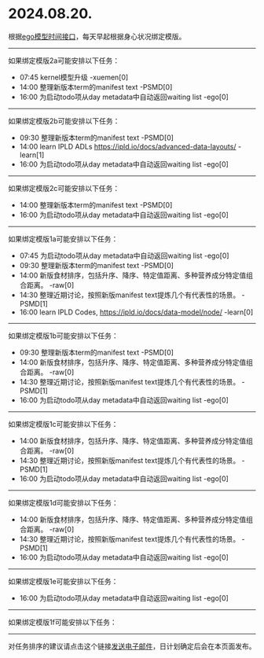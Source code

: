 # 2024.08.20.

根据[ego模型时间接口](https://gitee.com/hyg/blog/blob/master/timeflow.md)，每天早起根据身心状况绑定模版。

---
如果绑定模版2a可能安排以下任务：

- 07:45	kernel模型升级 -xuemen[0]
- 14:00	整理新版本term的manifest text -PSMD[0]
- 16:00	为启动todo项从day metadata中自动返回waiting list -ego[0]

---
如果绑定模版2b可能安排以下任务：

- 09:30	整理新版本term的manifest text -PSMD[0]
- 14:00	learn IPLD ADLs https://ipld.io/docs/advanced-data-layouts/ -learn[1]
- 16:00	为启动todo项从day metadata中自动返回waiting list -ego[0]

---
如果绑定模版2c可能安排以下任务：

- 14:00	整理新版本term的manifest text -PSMD[0]
- 16:00	为启动todo项从day metadata中自动返回waiting list -ego[0]

---
如果绑定模版1a可能安排以下任务：

- 07:45	为启动todo项从day metadata中自动返回waiting list -ego[0]
- 09:30	整理新版本term的manifest text -PSMD[0]
- 14:00	新版食材排序，包括升序、降序、特定值距离、多种营养成分特定值组合距离。 -raw[0]
- 14:30	整理近期讨论，按照新版manifest text提炼几个有代表性的场景。 -PSMD[1]
- 16:00	learn IPLD Codes, https://ipld.io/docs/data-model/node/ -learn[0]

---
如果绑定模版1b可能安排以下任务：

- 09:30	整理新版本term的manifest text -PSMD[0]
- 14:00	新版食材排序，包括升序、降序、特定值距离、多种营养成分特定值组合距离。 -raw[0]
- 14:30	整理近期讨论，按照新版manifest text提炼几个有代表性的场景。 -PSMD[1]
- 16:00	为启动todo项从day metadata中自动返回waiting list -ego[0]

---
如果绑定模版1c可能安排以下任务：

- 14:00	新版食材排序，包括升序、降序、特定值距离、多种营养成分特定值组合距离。 -raw[0]
- 14:30	整理近期讨论，按照新版manifest text提炼几个有代表性的场景。 -PSMD[1]
- 16:00	为启动todo项从day metadata中自动返回waiting list -ego[0]

---
如果绑定模版1d可能安排以下任务：

- 14:00	新版食材排序，包括升序、降序、特定值距离、多种营养成分特定值组合距离。 -raw[0]
- 14:30	整理近期讨论，按照新版manifest text提炼几个有代表性的场景。 -PSMD[1]
- 16:00	为启动todo项从day metadata中自动返回waiting list -ego[0]

---
如果绑定模版1e可能安排以下任务：

- 16:00	为启动todo项从day metadata中自动返回waiting list -ego[0]

---
如果绑定模版1f可能安排以下任务：


---
对任务排序的建议请点击这个链接<a href="mailto:huangyg@mars22.com?subject=关于2024.08.20.任务排序的建议&body=date: 2024.08.20.%0D%0Afile: ../../blog/release/time/d.20240820.md%0D%0A---请勿修改邮件主题及以上内容---%0D%0A">发送电子邮件</a>，日计划确定后会在本页面发布。